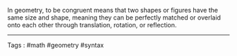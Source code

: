 In geometry, to be congruent means that two shapes or figures have the same size and shape, meaning they can be perfectly matched or overlaid onto each other through translation, rotation, or reflection.

____
Tags : #math #geometry #syntax
